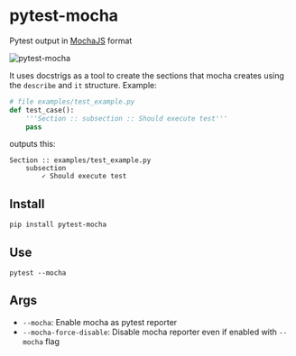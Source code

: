 # pytest-mocha

Pytest output in [MochaJS](http://mochajs.org) format

![pytest-mocha](https://cloud.githubusercontent.com/assets/5260987/26183565/eaa21f8e-3b55-11e7-8c9e-bdf1613d3903.png)

It uses docstrigs as a tool to create the sections that mocha creates using the `describe` and `it` structure. Example:

```python
# file examples/test_example.py
def test_case():
    '''Section :: subsection :: Should execute test'''
    pass
```

outputs this:

```
Section :: examples/test_example.py
    subsection
        ✓ Should execute test
```

## Install

```
pip install pytest-mocha
```

## Use

```
pytest --mocha
```

## Args

* `--mocha`: Enable mocha as pytest reporter
* `--mocha-force-disable`: Disable mocha reporter even if enabled with `--mocha` flag
